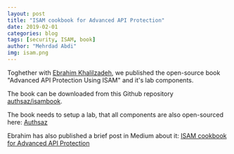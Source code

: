 ```yaml
---
layout: post
title: "ISAM cookbook for Advanced API Protection"
date: 2019-02-01
categories: blog
tags: [security, ISAM, book]
author: "Mehrdad Abdi"
img: isam.png
---
```


Toghether with [Ebrahim Khalilzadeh](https://www.linkedin.com/in/ebrahim-khalilzadeh), we published the open-source book "Advanced API Protection Using ISAM" and it's lab components.

The book can be downloaded from this Github repository [authsaz/isambook](https://github.com/authsaz/isambook).

The book needs to setup a lab, that all components are also open-sourced here: [Authsaz](https://github.com/authsaz)

Ebrahim has also published a brief post in Medium about it: [ISAM cookbook for Advanced API Protection](https://medium.com/ibm-security-access-manager-recipes/isam-cookebook-for-advanced-api-protection-a780a5af0162)
